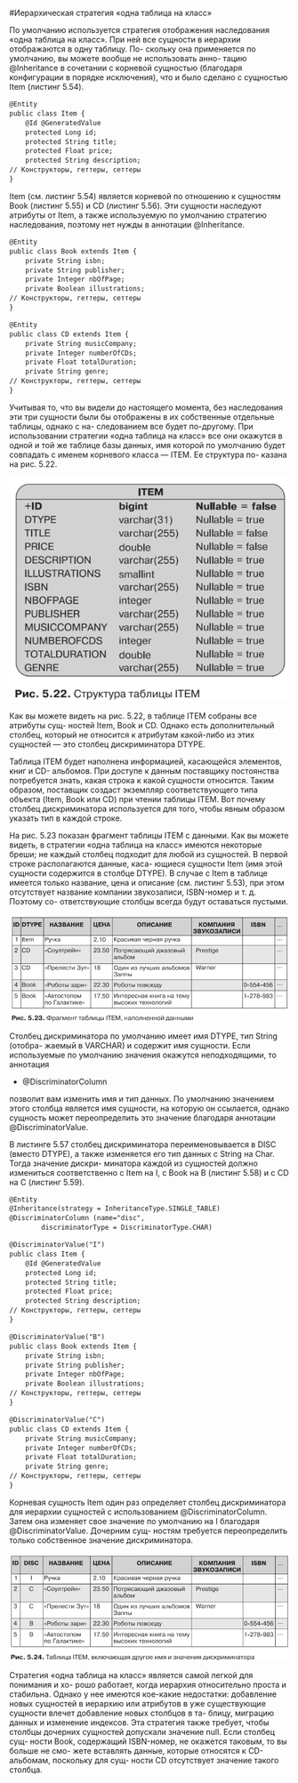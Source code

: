 #Иерархическая стратегия «одна таблица на класс»

По умолчанию используется стратегия отображения наследования «одна таблица
на класс». При ней все сущности в иерархии отображаются в одну таблицу. По-
скольку она применяется по умолчанию, вы можете вообще не использовать анно-
тацию @Inheritance в сочетании с корневой сущностью (благодаря конфигурации
в порядке исключения), что и было сделано с сущностью Item (листинг 5.54).
```xml
@Entity
public class Item {
    @Id @GeneratedValue
    protected Long id;
    protected String title;
    protected Float price;
    protected String description;
// Конструкторы, геттеры, сеттеры
}
```

Item (см. листинг 5.54) является корневой по отношению к сущностям Book
(листинг 5.55) и CD (листинг 5.56). Эти сущности наследуют атрибуты от Item,
а также используемую по умолчанию стратегию наследования, поэтому нет нужды
в аннотации @Inheritance.
```xml
@Entity
public class Book extends Item {
    private String isbn;
    private String publisher;
    private Integer nbOfPage;
    private Boolean illustrations;
// Конструкторы, геттеры, сеттеры
}
```
```xml
@Entity
public class CD extends Item {
    private String musicCompany;
    private Integer numberOfCDs;
    private Float totalDuration;
    private String genre;
// Конструкторы, геттеры, сеттеры
}
```
Учитывая то, что вы видели до настоящего момента, без наследования эти три
сущности были бы отображены в их собственные отдельные таблицы, однако с на-
следованием все будет по-другому. При использовании стратегии «одна таблица
на класс» все они окажутся в одной и той же таблице базы данных, имя которой по
умолчанию будет совпадать с именем корневого класса — ITEM. Ее структура по-
казана на рис. 5.22.

![element_collection](../../img/orm/one_table_for_class.png)

Как вы можете видеть на рис. 5.22, в таблице ITEM собраны все атрибуты сущ-
ностей Item, Book и CD. Однако есть дополнительный столбец, который не относится
к атрибутам какой-либо из этих сущностей — это столбец дискриминатора DTYPE.

Таблица ITEM будет наполнена информацией, касающейся элементов, книг и CD-
альбомов. При доступе к данным поставщику постоянства потребуется знать, какая
строка к какой сущности относится. Таким образом, поставщик создаст экземпляр
соответствующего типа объекта (Item, Book или CD) при чтении таблицы ITEM. Вот
почему столбец дискриминатора используется для того, чтобы явным образом
указать тип в каждой строке.

На рис. 5.23 показан фрагмент таблицы ITEM с данными. Как вы можете видеть,
в стратегии «одна таблица на класс» имеются некоторые бреши; не каждый столбец
подходит для любой из сущностей. В первой строке располагаются данные, каса-
ющиеся сущности Item (имя этой сущности содержится в столбце DTYPE). В случае
с Item в таблице имеется только название, цена и описание (см. листинг 5.53), при
этом отсутствует название компании звукозаписи, ISBN-номер и т. д. Поэтому со-
ответствующие столбцы всегда будут оставаться пустыми.

![element_collection](../../img/orm/item_db.png)

Столбец дискриминатора по умолчанию имеет имя DTYPE, тип String (отобра-
жаемый в VARCHAR) и содержит имя сущности. Если используемые по умолчанию
значения окажутся неподходящими, то аннотация 
* @DiscriminatorColumn

позволит вам изменить имя и тип данных. По умолчанию значением этого столбца является
имя сущности, на которую он ссылается, однако сущность может переопределить
это значение благодаря аннотации @DiscriminatorValue.

В листинге 5.57 столбец дискриминатора переименовывается в DISC (вместо
DTYPE), а также изменяется его тип данных с String на Char. Тогда значение дискри-
минатора каждой из сущностей должно измениться соответственно с Item на I, с Book
на B (листинг 5.58) и с CD на C (листинг 5.59).
```xml
@Entity
@Inheritance(strategy = InheritanceType.SINGLE_TABLE)
@DiscriminatorColumn (name="disc",
        discriminatorType = DiscriminatorType.CHAR)
```
```xml
@DiscriminatorValue("I")
public class Item {
    @Id @GeneratedValue
    protected Long id;
    protected String title;
    protected Float price;
    protected String description;
// Конструкторы, геттеры, сеттеры
}
```
```xml
@DiscriminatorValue("B")
public class Book extends Item {
    private String isbn;
    private String publisher;
    private Integer nbOfPage;
    private Boolean illustrations;
// Конструкторы, геттеры, сеттеры
}
```
```xml
@DiscriminatorValue("C")
public class CD extends Item {
    private String musicCompany;
    private Integer numberOfCDs;
    private Float totalDuration;
    private String genre;
// Конструкторы, геттеры, сеттеры
}
```
Корневая сущность Item один раз определяет столбец дискриминатора для
иерархии сущностей с использованием @DiscriminatorColumn. Затем она изменяет
свое значение по умолчанию на I благодаря @DiscriminatorValue. Дочерним сущ-
ностям требуется переопределить только собственное значение дискриминатора.

![element_collection](../../img/orm/item_db_1.png)

Стратегия «одна таблица на класс» является самой легкой для понимания и хо-
рошо работает, когда иерархия относительно проста и стабильна. Однако у нее
имеются кое-какие недостатки: добавление новых сущностей в иерархию или
атрибутов в уже существующие сущности влечет добавление новых столбцов в та-
блицу, миграцию данных и изменение индексов. Эта стратегия также требует,
чтобы столбцы дочерних сущностей допускали значение null. Если столбец сущ-
ности Book, содержащий ISBN-номер, не окажется таковым, то вы больше не смо-
жете вставлять данные, которые относятся к CD-альбомам, поскольку для сущ-
ности CD отсутствует значение такого столбца.


